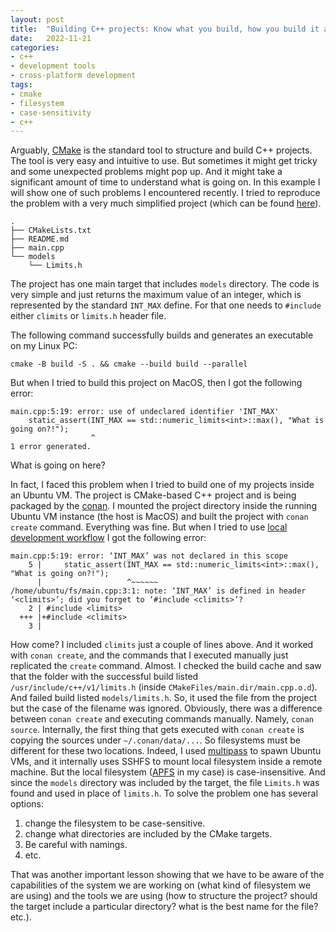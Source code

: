 ```yaml
---
layout: post
title:  "Building C++ projects: Know what you build, how you build it and where you build it."
date:   2022-11-21
categories:
- c++
- development tools
- cross-platform development
tags:
- cmake
- filesystem
- case-sensitivity
- c++
---
```


Arguably, [CMake](https://cmake.org/) is the standard tool to structure and build C++ projects. The tool is very easy and intuitive to use. But sometimes it might get tricky and some unexpected problems might pop up. And it might take a significant amount of time to understand what is going on. In this example I will show one of such problems I encountered recently. I tried to reproduce the problem with a very much simplified project (which can be found [here](https://github.com/krjakbrjak/building_cpp_projects)).

```shell
.
├── CMakeLists.txt
├── README.md
├── main.cpp
└── models
    └── Limits.h
```

The project has one main target that includes `models` directory. The code is very simple and just returns the maximum value of an integer, which is represented by the standard `INT_MAX` define. For that one needs to `#include` either `climits` or `limits.h` header file.

The following command successfully builds and generates an executable on my Linux PC:

```shell
cmake -B build -S . && cmake --build build --parallel
```

But when I tried to build this project on MacOS, then I got the following error:

```shell
main.cpp:5:19: error: use of undeclared identifier 'INT_MAX'
    static_assert(INT_MAX == std::numeric_limits<int>::max(), "What is going on?!");
                  ^
1 error generated.
```

What is going on here?

In fact, I faced this problem when I tried to build one of my projects inside an Ubuntu VM. The project is CMake-based C++ project and is being packaged by the [conan](https://conan.io/). I mounted the project directory inside the running Ubuntu VM instance (the host is MacOS) and built the project with `conan create` command. Everything was fine. But when I tried to use [local development workflow](https://docs.conan.io/en/latest/developing_packages/package_dev_flow.html) I got the following error:

```shell
main.cpp:5:19: error: ‘INT_MAX’ was not declared in this scope
    5 |     static_assert(INT_MAX == std::numeric_limits<int>::max(), "What is going on?!");
      |                   ^~~~~~~
/home/ubuntu/fs/main.cpp:3:1: note: ‘INT_MAX’ is defined in header ‘<climits>’; did you forget to ‘#include <climits>’?
    2 | #include <limits>
  +++ |+#include <climits>
    3 |
```

How come? I included `climits` just a couple of lines above. And it worked with `conan create`, and the commands that I executed manually just replicated the `create` command. Almost. I checked the build cache and saw that the folder with the successful build listed `/usr/include/c++/v1/limits.h` (inside `CMakeFiles/main.dir/main.cpp.o.d`). And failed build listed `models/limits.h`. So, it used the file from the project but the case of the filename was ignored.
Obviously, there was a difference between `conan create` and executing commands manually. Namely, `conan source`. Internally, the first thing that gets executed with `conan create` is copying the sources under `~/.conan/data/...`. So filesystems must be different for these two locations. Indeed, I used [multipass](https://multipass.run/) to spawn Ubuntu VMs, and it internally uses SSHFS to mount local filesystem inside a remote machine. But the local filesystem ([APFS](https://developer.apple.com/documentation/foundation/file_system/about_apple_file_system) in my case) is case-insensitive. And since the `models` directory was included by the target, the file `Limits.h` was found and used in place of `limits.h`. To solve the problem one has several options:

1. change the filesystem to be case-sensitive.
2. change what directories are included by the CMake targets.
3. Be careful with namings.
4. etc.

That was another important lesson showing that we have to be aware of the capabilities of the system we are working on (what kind of filesystem we are using) and the tools we are using (how to structure the project? should the target include a particular directory? what is the best name for the file? etc.).
